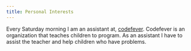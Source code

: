 ```yaml
---
title: Personal Interests
---
```

Every Saturday morning I am an assistant at,
[codefever](https://www.codefever.be/nl). 
Codefever is an organization that teaches children to program. As an assistant I have to assist the teacher and help children who have problems.